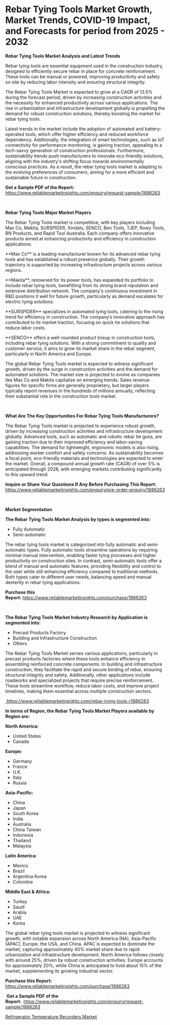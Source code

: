 <p><h1>Rebar Tying Tools Market Growth, Market Trends, COVID-19 Impact, and Forecasts for period from 2025 - 2032</h1></p><p><strong>Rebar Tying Tools Market Analysis and Latest Trends</strong></p>
<p><p>Rebar tying tools are essential equipment used in the construction industry, designed to efficiently secure rebar in place for concrete reinforcement. These tools can be manual or powered, improving productivity and safety on site by reducing labor intensity and ensuring structural integrity.</p><p>The Rebar Tying Tools Market is expected to grow at a CAGR of 13.5% during the forecast period, driven by increasing construction activities and the necessity for enhanced productivity across various applications. The rise in urbanization and infrastructure development globally is propelling the demand for robust construction solutions, thereby boosting the market for rebar tying tools. </p><p>Latest trends in the market include the adoption of automated and battery-operated tools, which offer higher efficiency and reduced workforce dependency. Additionally, the integration of smart technologies, such as IoT connectivity for performance monitoring, is gaining traction, appealing to a tech-savvy generation of construction professionals. Furthermore, sustainability trends push manufacturers to innovate eco-friendly solutions, aligning with the industry's shifting focus towards environmentally conscious practices. As a result, the rebar tying tools market is adapting to the evolving preferences of consumers, aiming for a more efficient and sustainable future in construction.</p></p>
<p><strong>Get a Sample PDF of the Report:&nbsp;</strong> <a href="https://www.reliablemarketinsights.com/enquiry/request-sample/1886263?utm_campaign=2232&utm_medium=2&utm_source=Github&utm_content=ia&utm_term=11042025&utm_id=rebar-tying-tools">https://www.reliablemarketinsights.com/enquiry/request-sample/1886263</a></p>
<p>&nbsp;</p>
<p><strong>Rebar Tying Tools Major Market Players</strong></p>
<p><p>The Rebar Tying Tools market is competitive, with key players including Max Co, Makita, SURSPIDER, Xindalu, SENCO, Ben Tools, TJEP, Kowy Tools, BN Products, and Rapid Tool Australia. Each company offers innovative products aimed at enhancing productivity and efficiency in construction applications.</p><p>**Max Co** is a leading manufacturer known for its advanced rebar tying tools and has established a robust presence globally. Their growth trajectory is supported by increasing infrastructure projects across various regions. </p><p>**Makita**, renowned for its power tools, has expanded its portfolio to include rebar tying tools, benefitting from its strong brand reputation and extensive distribution network. The company's continuous investment in R&D positions it well for future growth, particularly as demand escalates for electric tying solutions.</p><p>**SURSPIDER** specializes in automated tying tools, catering to the rising trend for efficiency in construction. The company’s innovative approach has contributed to its market traction, focusing on quick tie solutions that reduce labor costs.</p><p>**SENCO** offers a well-rounded product lineup in construction tools, including rebar tying solutions. With a strong commitment to quality and customer service, it aims to grow its market share in the rebar segment, particularly in North America and Europe.</p><p>The global Rebar Tying Tools market is expected to witness significant growth, driven by the surge in construction activities and the demand for automated solutions. The market size is projected to evolve as companies like Max Co and Makita capitalize on emerging trends. Sales revenue figures for specific firms are generally proprietary, but larger players typically report revenues in the hundreds of millions annually, reflecting their substantial role in the construction tools market.</p></p>
<p>&nbsp;</p>
<p><strong>What Are The Key Opportunities For Rebar Tying Tools Manufacturers?</strong></p>
<p><p>The Rebar Tying Tools market is projected to experience robust growth, driven by increasing construction activities and infrastructure development globally. Advanced tools, such as automatic and robotic rebar tie guns, are gaining traction due to their improved efficiency and labor-saving capabilities. The demand for lightweight, ergonomic models is also rising, addressing worker comfort and safety concerns. As sustainability becomes a focal point, eco-friendly materials and technologies are expected to enter the market. Overall, a compound annual growth rate (CAGR) of over 5% is anticipated through 2028, with emerging markets contributing significantly to this upward trend.</p></p>
<p><strong>Inquire or Share Your Questions If Any Before Purchasing This Report:</strong> <a href="https://www.reliablemarketinsights.com/enquiry/pre-order-enquiry/1886263?utm_campaign=2232&utm_medium=2&utm_source=Github&utm_content=ia&utm_term=11042025&utm_id=rebar-tying-tools">https://www.reliablemarketinsights.com/enquiry/pre-order-enquiry/1886263</a></p>
<p>&nbsp;</p>
<p><strong>Market Segmentation</strong></p>
<p><strong>The Rebar Tying Tools Market Analysis by types is segmented into:</strong></p>
<p><ul><li>Fully Automatic</li><li>Semi-automatic</li></ul></p>
<p><p>The rebar tying tools market is categorized into fully automatic and semi-automatic types. Fully automatic tools streamline operations by requiring minimal manual intervention, enabling faster tying processes and higher productivity on construction sites. In contrast, semi-automatic tools offer a blend of manual and automatic features, providing flexibility and control to the user while still enhancing efficiency compared to traditional methods. Both types cater to different user needs, balancing speed and manual dexterity in rebar tying applications.</p></p>
<p><strong>Purchase this Report:&nbsp;</strong><a href="https://www.reliablemarketinsights.com/purchase/1886263?utm_campaign=2232&utm_medium=2&utm_source=Github&utm_content=ia&utm_term=11042025&utm_id=rebar-tying-tools">https://www.reliablemarketinsights.com/purchase/1886263</a></p>
<p>&nbsp;</p>
<p><strong>The Rebar Tying Tools Market Industry Research by Application is segmented into:</strong></p>
<p><ul><li>Precast Products Factory</li><li>Building and Infrastructure Construction</li><li>Others</li></ul></p>
<p><p>The Rebar Tying Tools Market serves various applications, particularly in precast products factories where these tools enhance efficiency in assembling reinforced concrete components. In building and infrastructure construction, they facilitate the rapid and secure binding of rebar, ensuring structural integrity and safety. Additionally, other applications include roadworks and specialized projects that require precise reinforcement. These tools streamline workflow, reduce labor costs, and improve project timelines, making them essential across multiple construction sectors.</p></p>
<p><a href="https://www.reliablemarketinsights.com/rebar-tying-tools-r1886263?utm_campaign=2232&utm_medium=2&utm_source=Github&utm_content=ia&utm_term=11042025&utm_id=rebar-tying-tools">&nbsp;https://www.reliablemarketinsights.com/rebar-tying-tools-r1886263</a></p>
<p><strong>In terms of Region, the Rebar Tying Tools Market Players available by Region are:</strong></p>
<p>
    <p> <strong> North America: </strong>
        <ul>
            <li>United States</li>
            <li>Canada</li>
        </ul>
        </p> 
    <p> <strong> Europe: </strong>
        <ul>
            <li>Germany</li>
            <li>France</li>
            <li>U.K.</li>
            <li>Italy</li>
            <li>Russia</li>
        </ul>
        </p> 
    <p> <strong> Asia-Pacific: </strong>
        <ul>
            <li>China</li>
            <li>Japan</li>
            <li>South Korea</li>
            <li>India</li>
            <li>Australia</li>
            <li>China Taiwan</li>
            <li>Indonesia</li>
            <li>Thailand</li>
            <li>Malaysia</li>
        </ul>
        </p> 
    <p> <strong> Latin America: </strong>
        <ul>
            <li>Mexico</li>
            <li>Brazil</li>
            <li>Argentina Korea</li>
            <li>Colombia</li>
        </ul>
        </p> 
    <p> <strong> Middle East & Africa: </strong>
        <ul>
            <li>Turkey</li>
            <li>Saudi</li>
            <li>Arabia</li>
            <li>UAE</li>
            <li>Korea</li>
        </ul>
    </p>
    </p>
<p><p>The global rebar tying tools market is projected to witness significant growth, with notable expansion across North America (NA), Asia-Pacific (APAC), Europe, the USA, and China. APAC is expected to dominate the market, capturing approximately 40% market share due to rapid urbanization and infrastructure development. North America follows closely with around 25%, driven by robust construction activities. Europe accounts for approximately 20%, while China is anticipated to hold about 15% of the market, supplementing its growing industrial sector.</p></p>
<p><strong>Purchase this Report: </strong><a href="https://www.reliablemarketinsights.com/purchase/1886263?utm_campaign=2232&utm_medium=2&utm_source=Github&utm_content=ia&utm_term=11042025&utm_id=rebar-tying-tools">https://www.reliablemarketinsights.com/purchase/1886263</a></p>
<p>&nbsp;<strong>Get a Sample PDF of the Report:&nbsp;&nbsp;</strong><a href="https://www.reliablemarketinsights.com/enquiry/request-sample/1886263?utm_campaign=2232&utm_medium=2&utm_source=Github&utm_content=ia&utm_term=11042025&utm_id=rebar-tying-tools">https://www.reliablemarketinsights.com/enquiry/request-sample/1886263</a></p>
<p><strong></strong></p>
<p><p><a href="https://github.com/anejaryaan8m/Market-Research-Report-List-1/blob/main/refrigerator-temperature-recorders-market.md?utm_campaign=2232&utm_medium=2&utm_source=Github&utm_content=ia&utm_term=11042025&utm_id=rebar-tying-tools">Refrigerator Temperature Recorders Market</a></p></p>